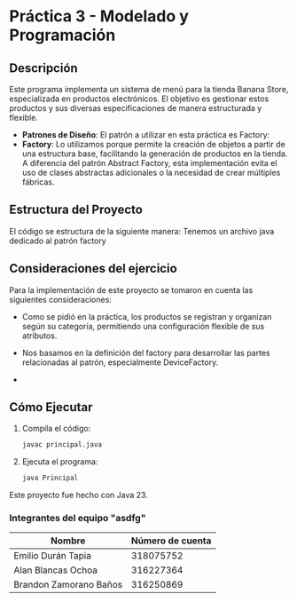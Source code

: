 # Práctica 3 - Modelado y Programación

## Descripción
Este programa implementa un sistema de menú para la tienda Banana Store, especializada en productos electrónicos. El objetivo es gestionar estos productos y sus diversas especificaciones de manera estructurada y flexible.

- **Patrones de Diseño**: El patrón a utilizar en esta práctica es Factory:
- **Factory**: Lo utilizamos porque permite la creación de objetos a partir de una estructura base, facilitando la generación de productos en la tienda. A diferencia del patrón Abstract Factory, esta implementación evita el uso de clases abstractas adicionales o la necesidad de crear múltiples fábricas.


## Estructura del Proyecto
El código se estructura de la siguiente manera:
Tenemos un archivo java dedicado al patrón factory


## Consideraciones del ejercicio

Para la implementación de este proyecto se tomaron en cuenta las siguientes consideraciones:

* Como se pidió en la práctica, los productos se registran y organizan según su categoría, permitiendo una configuración flexible de sus atributos.

* Nos basamos en la definición del factory para desarrollar las partes relacionadas al patrón, especialmente DeviceFactory.

* 



## Cómo Ejecutar
1. Compila el código:
   ```bash
   javac principal.java
   ```
2. Ejecuta el programa:
   ```bash
   java Principal
   ```
Este proyecto fue hecho con Java 23.

### Integrantes del equipo "asdfg" 
| Nombre | Número de cuenta |
| --- | --- |
| Emilio Durán Tapia | 318075752 |
| Alan Blancas Ochoa | 316227364 |
| Brandon Zamorano Baños | 316250869|
